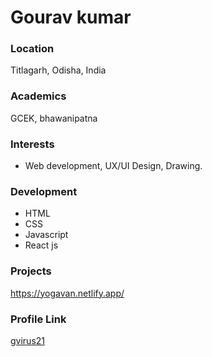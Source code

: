 # Gourav kumar

### Location

Titlagarh, Odisha, India

### Academics

GCEK, bhawanipatna

### Interests

- Web development, UX/UI Design, Drawing.

### Development

- HTML
- CSS
- Javascript
- React js

### Projects

https://yogavan.netlify.app/

### Profile Link

[gvirus21](https://github.com/gvirus21)
